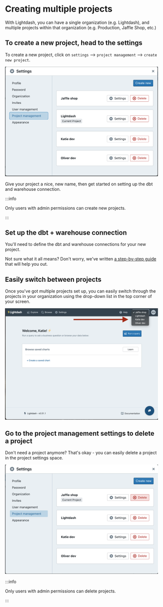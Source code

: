 # Creating multiple projects

With Lightdash, you can have a single organization (e.g. Lightdash), and multiple projects within that organization (e.g. Production, Jaffle Shop, etc.)

## To create a new project, head to the settings

To create a new project, click on `settings` --> `project management` --> `create new project`.

![screenshot-create-project](assets/screenshot-create-project.png)

Give your project a nice, new name, then get started on setting up the dbt and warehouse connection.

:::info

Only users with admin permissions can create new projects.

:::

## Set up the dbt + warehouse connection

You'll need to define the dbt and warehouse connections for your new project.

Not sure what it all means? Don't worry, we've written [a step-by-step guide](https://docs.lightdash.com/get-started/setup-lightdash/connect-project) that will help you out.

## Easily switch between projects

Once you've got multiple projects set up, you can easily switch through the projects in your organization using the drop-down list in the top corner of your screen.

![screenshot-switch-projects](assets/screenshot-switch-projects.png)

## Go to the project management settings to delete a project

Don't need a project anymore? That's okay - you can easily delete a project in the project settings space.

![screenshot-delete-project](assets/screenshot-delete-project.png)

:::info

Only users with admin permissions can delete projects.

:::
